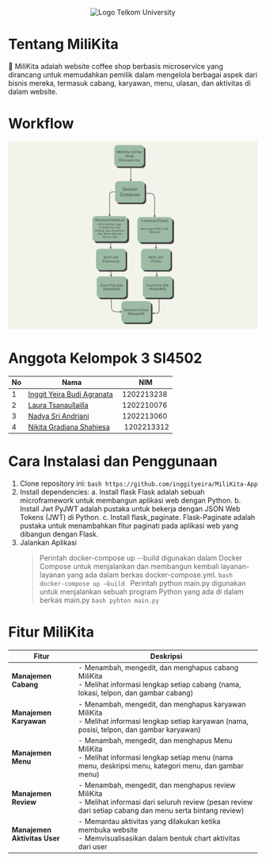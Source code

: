 <p align="center"><img src="https://telkomuniversity.ac.id/wp-content/uploads/2019/03/Logo-Telkom-University-png-3430x1174.png" width="370" alt="Logo Telkom University"></p>

# Tentang MiliKita

🍵 MiliKita adalah website coffee shop berbasis microservice yang dirancang untuk memudahkan pemilik dalam mengelola berbagai aspek dari bisnis mereka, termasuk cabang, karyawan, menu, ulasan, dan aktivitas di dalam website.

# Workflow
<img src="Workflow.png" />

# Anggota Kelompok 3 SI4502

| No  | Nama                                                            | NIM        |
| --- | --------------------------------------------------------------- | ---------- |
| 1   | [Inggit Yeira Budi Agranata](https://www.instagram.com/inggityrba)    | 1202213238 |
| 2   | [Laura Tsanaullailla](https://www.instagram.com/lauratsna)             | 1202210076 |
| 3   | [Nadya Sri Andriani](https://www.instagram.com/nadyasaaa__) | 1202213060 |
| 4   | [Nikita Gradiana Shahiesa](https://www.instagram.com/nikitagradianas)     | 1202213312

# Cara Instalasi dan Penggunaan
1. Clone repository ini:
```bash https://github.com/inggityeira/MiliKita-App```
2. Install dependencies:
    a.	Install flask 
        Flask adalah sebuah microframework untuk membangun aplikasi web dengan Python.
    b.	Install Jwt
        PyJWT adalah pustaka untuk bekerja dengan JSON Web Tokens (JWT) di Python.
    c.	Install flask_paginate.
        Flask-Paginate adalah pustaka untuk menambahkan fitur paginati pada aplikasi web yang dibangun dengan Flask.
3. Jalankan Aplikasi
    > Perintah docker-compose up --build digunakan dalam Docker Compose untuk menjalankan dan membangun kembali layanan-layanan yang ada dalam berkas docker-compose.yml.
    ```bash docker-compose up –build ```
    > Perintah python main.py digunakan untuk menjalankan sebuah program Python yang ada di dalam berkas main.py
                ```bash pyhton main.py```


# Fitur MiliKita
| Fitur                    | Deskripsi                                                                                                     |
|--------------------------|---------------------------------------------------------------------------------------------------------------|
| **Manajemen Cabang**     | - Menambah, mengedit, dan menghapus cabang MiliKita<br>- Melihat informasi lengkap setiap cabang (nama, lokasi, telpon, dan gambar cabang)       |
| **Manajemen Karyawan**   | - Menambah, mengedit, dan menghapus karyawan MiliKita<br>- Melihat informasi lengkap setiap karyawan (nama, posisi, telpon, dan gambar karyawan)  |
| **Manajemen Menu**       | - Menambah, mengedit, dan menghapus Menu MiliKita<br>- Melihat informasi lengkap setiap menu (nama menu, deskripsi menu, kategori menu, dan gambar menu)  |
| **Manajemen Review**     | - Menambah, mengedit, dan menghapus review MiliKita<br>- Melihat informasi dari seluruh review (pesan review dari setiap cabang dan menu serta bintang review) |
| **Manajemen Aktivitas User** | - Memantau aktivitas yang dilakukan ketika membuka website<br>- Memvisualisasikan dalam bentuk chart aktivitas dari user                             |
